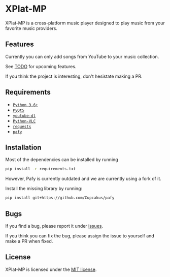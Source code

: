 # XPlat-MP

XPlat-MP is a cross-platform music player designed to play music from your favorite music providers.

## Features

Currently you can only add songs from YouTube to your music collection.

See [TODO](TODO.md) for upcoming features.

If you think the project is interesting, don't hesistate making a PR.

## Requirements

- [`Python 3.6+`](https://www.python.org/downloads/)
- [`PyQt5`](https://www.riverbankcomputing.com/software/pyqt/download5)
- [`youtube-dl`](https://rg3.github.io/youtube-dl/)
- [`Python-VLC`](https://www.videolan.org/vlc/index.html)
- [`requests`](https://requests.readthedocs.io/en/master/)
- [`pafy`](https://pafy.readthedocs.io/en/latest/)

## Installation

Most of the dependencies can be installed by running

```sh
pip install -r requirements.txt
```

However, Pafy is currently outdated and we are currently using a fork of it.

Install the missing library by running:

```sh
pip install git+https://github.com/Cupcakus/pafy
```

## Bugs

If you find a bug, please report it under [issues](https://github.com/RealSoerensen/XPLAT-MusicPlayer/issues).

If you think you can fix the bug, please assign the issue to yourself and make a PR when fixed.

## License

XPlat-MP is licensed under the [MIT license](LICENSE.md).
